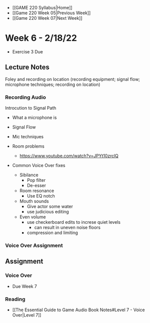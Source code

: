 - [[GAME 220 Syllabus|Home]]
- [[Game 220 Week 05|Previous Week]]
- [[Game 220 Week 07|Next Week]]

# Week 6 - 2/18/22
- Exercise 3 Due

## Lecture Notes
Foley and recording on location (recording equipment; signal flow; microphone techniques; recording on location)

### Recording Audio
Introcution to Signal Path
- What a microphone is
- Signal Flow
- Mic techniques

- Room problems
	- https://www.youtube.com/watch?v=JPYt10zrclQ

- Common Voice Over fixes
	- Sibilance
		- Pop filter
		- De-esser
	- Room resonance
		- Use EQ notch
	- Mouth sounds
		- Give actor some water
		- use judicious editing
	- Even volume
		- use checkerboard edits to increse quiet levels
			- can result in uneven noise floors
		- compression and limiting

### Voice Over Assignment

## Assignment
### Voice Over
- Due Week 7

### Reading
- [[The Essential Guide to Game Audio Book Notes#Level 7 - Voice Over|Level 7]]